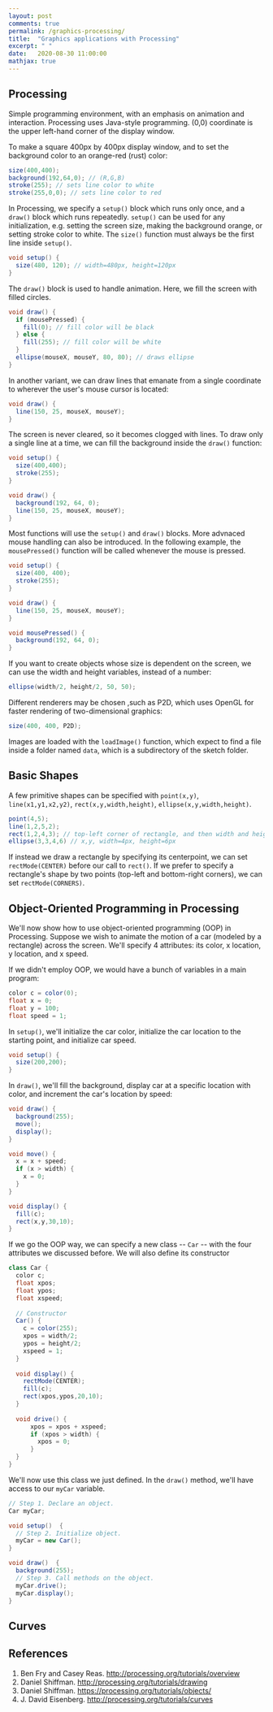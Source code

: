 ```yaml
---
layout: post
comments: true
permalink: /graphics-processing/
title:  "Graphics applications with Processing"
excerpt: " "
date:   2020-08-30 11:00:00
mathjax: true
---
```


## Processing
Simple programming environment, with an emphasis on animation and interaction. Processing uses Java-style programming.
(0,0) coordinate is the upper left-hand corner of the display window.

To make a square 400px by 400px display window, and to set the background color to an orange-red (rust) color:

```java
size(400,400);
background(192,64,0); // (R,G,B)
stroke(255); // sets line color to white
stroke(255,0,0); // sets line color to red
```

In Processing, we specify a `setup()` block which runs only once, and a `draw()` block which runs repeatedly. `setup()` can be used for any initialization, e.g. setting the screen size, making the background orange, or setting stroke color to white. The `size()` function must always be the first line inside `setup()`. 
```java
void setup() {
  size(480, 120); // width=480px, height=120px
}
```
The `draw()` block is used to handle animation. Here, we fill the screen with filled circles.
```java
void draw() {
  if (mousePressed) {
    fill(0); // fill color will be black
  } else {
    fill(255); // fill color will be white
  }
  ellipse(mouseX, mouseY, 80, 80); // draws ellipse
}
```

In another variant, we can draw lines that emanate from a single coordinate to wherever the user's mouse cursor is located:
```java
void draw() {
  line(150, 25, mouseX, mouseY);
}
```
The screen is never cleared, so it becomes clogged with lines. To draw only a single line at a time, we can fill the background inside the `draw()` function:
```java
void setup() {
  size(400,400);
  stroke(255);
}

void draw() {
  background(192, 64, 0);
  line(150, 25, mouseX, mouseY);
}
```
Most functions will use the `setup()` and `draw()` blocks. More advnaced mouse handling can also be introduced. In the following example, the `mousePressed()` function will be called whenever the mouse is pressed.
```java
void setup() {
  size(400, 400);
  stroke(255);
}

void draw() {
  line(150, 25, mouseX, mouseY);
}

void mousePressed() {
  background(192, 64, 0);
}
```

If you want to create objects whose size is dependent on the screen, we can use the width and height variables, instead of a number:
```java
ellipse(width/2, height/2, 50, 50);
```
Different renderers may be chosen ,such as P2D, which uses OpenGL for faster rendering of two-dimensional graphics:
```java
size(400, 400, P2D);
```
Images are loaded with the `loadImage()` function, which expect to find a file inside a folder named `data`, which is a subdirectory of the sketch folder.

## Basic Shapes
A few primitive shapes can be specified with `point(x,y)`, `line(x1,y1,x2,y2)`, `rect(x,y,width,height)`, `ellipse(x,y,width,height)`.
```java
point(4,5);
line(1,2,5,2);
rect(1,2,4,3); // top-left corner of rectangle, and then width and height
ellipse(3,3,4,6) // x,y, width=4px, height=6px
```
If instead we draw a rectangle by specifying its centerpoint, we can set `rectMode(CENTER)` before our call to `rect()`. If we prefer to specify a rectangle's shape by two points (top-left and bottom-right corners), we can set `rectMode(CORNERS)`.

## Object-Oriented Programming in Processing

We'll now show how to use object-oriented programming (OOP) in Processing. Suppose we wish to animate the motion of a car (modeled by a rectangle) across the screen. We'll specify 4 attributes: its color, x location, y location, and x speed.

If we didn't employ OOP, we would have a bunch of variables in a main program:
```java
color c = color(0);
float x = 0;
float y = 100;
float speed = 1;
```

In `setup()`, we'll initialize the car color, initialize the car location to the starting point, and initialize car speed.
```java
void setup() {
  size(200,200);
}
```

In `draw()`, we'll fill the background, display car at a specific location with color, and increment the car's location by speed:
```java
void draw() {
  background(255);
  move();
  display();
}

void move() {
  x = x + speed;
  if (x > width) {
    x = 0;
  }
}

void display() {
  fill(c);
  rect(x,y,30,10);
}
```

If we go the OOP way, we can specify a new class -- `Car` -- with the four attributes we discussed before. We will also define its constructor
```java
class Car {
  color c;
  float xpos;
  float ypos;
  float xspeed;
 
  // Constructor
  Car() {
    c = color(255);
    xpos = width/2;
    ypos = height/2;
    xspeed = 1;
  }
 
  void display() {
    rectMode(CENTER);
    fill(c);
    rect(xpos,ypos,20,10);
  }
 
  void drive() {
      xpos = xpos + xspeed;
      if (xpos > width) {
        xpos = 0;
      }
  }
}
```
We'll now use this class we just defined. In the `draw()` method, we'll have access to our `myCar` variable.
```java
// Step 1. Declare an object.
Car myCar;

void setup()  {    
  // Step 2. Initialize object.
  myCar = new Car();  
}

void draw()  {    
  background(255);  
  // Step 3. Call methods on the object.
  myCar.drive();  
  myCar.display();  
}
```

## Curves



## References
1. Ben Fry and Casey Reas. http://processing.org/tutorials/overview
2. Daniel Shiffman. http://processing.org/tutorials/drawing
3. Daniel Shiffman. https://processing.org/tutorials/objects/
4. J. David Eisenberg. http://processing.org/tutorials/curves
